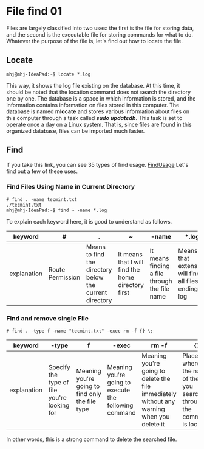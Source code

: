 # File find 01

Files are largely classified into two uses: the first is the file for storing data, and the second is the executable file for storing commands for what to do. Whatever the purpose of the file is, let's find out how to locate the file.

## Locate

```
mhj@mhj-IdeaPad:~$ locate *.log
```
This way, it shows the log file existing on the database. At this time, it should be noted that the location command does not search the directory one by one. The database is a space in which information is stored, and the information contains information on files stored in this computer. The database is named __mlocate__ and stores various information about files on this computer through a task called ***sudo updatedb***. This task is set to operate once a day on a Linux system. That is, since files are found in this organized database, files can be imported much faster.

## Find

If you take this link, you can see 35 types of find usage.
[FindUsage](https://www.tecmint.com/35-practical-examples-of-linux-find-command/)
Let's find out a few of these uses.

### Find Files Using Name in Current Directory
```
# find . -name tecmint.txt
./tecmint.txt
mhj@mhj-IdeaPad:~$ find ~ -name *.log
```
To explain each keyword here, it is good to understand as follows.

keyword|#|.|~|-name|*.log
|------|---|---|---|---|---|
|explanation|Route Permission|Means to find the directory below the current directory|It means that I will find the home directory first|It means finding a file through the file name|Means that extension will find all files ending in log|

### Find and remove single File
```
# find . -type f -name "tecmint.txt" -exec rm -f {} \;
```
keyword|-type|f|-exec|rm -f|{}|
|------|---|---|---|---|---|
|explanation|Specify the type of file you're looking for|Meaning you're going to find only the file type|Meaning you're going to execute the following command|Meaning you're going to delete the file immediately without any warning when you delete it|Place where the name of the file you searched through the command is located|

In other words, this is a strong command to delete the searched file.